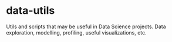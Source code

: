 # data-utils
Utils and scripts that may be useful in Data Science projects. Data exploration, modelling, profiling, useful visualizations, etc.
